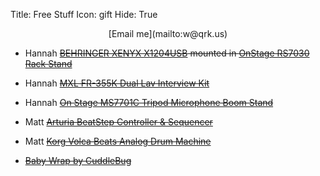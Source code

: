 Title: Free Stuff
Icon: gift
Hide: True

<center>[Email me](mailto:w@qrk.us)</center>

* Hannah <s>[BEHRINGER XENYX X1204USB](http://a.co/9XIinuE) mounted in [OnStage RS7030 Rack Stand](http://a.co/4UDFlm6)</s>

* Hannah <s>[MXL FR-355K Dual Lav Interview Kit](http://a.co/afNjccS)</s>

* Hannah <s>[On Stage MS7701C Tripod Microphone Boom Stand](http://a.co/hBQBXxI)</s>

* Matt  <s>[Arturia BeatStep Controller & Sequencer](http://a.co/acGM4IP)</s>

* Matt <s>[Korg Volca Beats Analog Drum Machine](http://a.co/d3f30Nn)</s>

* <s>[Baby Wrap by CuddleBug](http://a.co/fABlxLJ)</s>
